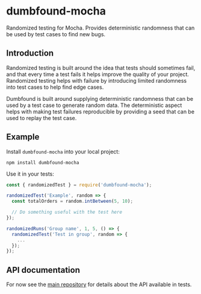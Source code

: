 # dumbfound-mocha

Randomized testing for Mocha. Provides deterministic randomness that can be
used by test cases to find new bugs.

## Introduction

Randomized testing is built around the idea that tests should sometimes fail,
and that every time a test fails it helps improve the quality of your project.
Randomized testing helps with failure by introducing limited randomness into
test cases to help find edge cases.

Dumbfound is built around supplying deterministic randomness that can be used
by a test case to generate random data. The deterministic aspect helps with
making test failures reproducible by providing a seed that can be used to
replay the test case.

## Example

Install `dumbfound-mocha` into your local project:

```
npm install dumbfound-mocha
```

Use it in your tests:

```javascript
const { randomizedTest } = require('dumbfound-mocha');

randomizedTest('Example', random => {
  const totalOrders = random.intBetween(5, 10);

  // Do something useful with the test here
});

randomizedRuns('Group name', 1, 5, () => {
  randomizedTest('Test in group', random => {
    ...
  });
});
```

## API documentation

For now see the [main repository][repo] for details about the API available
in tests.

[repo]: https://github.com/aholstenson/dumbfound/
